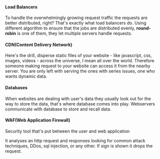 #### Load Balancers 
To handle the overwhelmingly growing request traffic the requests are better distributed, right? That's exactly what load balancers do. Using different algorithm to ensure that the jobs are distributed evenly, **round-robin** is one of them, they let multiple servers handle requests.

#### CDN(Content Delivery Network)
Here's the drill, disperse static files of your website - like javascript, css, images, videos - across the universe, I mean all over the world. Therefore someone making request to your website can access it from the nearby server. You are only left with serving the ones with series issues, one who wants dynamic data.

#### Databases
When websites are dealing with user's data they usually look out for the way to store the data, that's where database comes into play. Webservers communicate with database to store and recall data.

#### WAF(Web Application Firewall)

Security tool that's put between the user and web application

It analyses an http request and responses looking for common attack techniques, DDos, sql injection, or any other. If sign is shown it drops the request.



